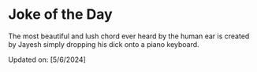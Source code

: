 # Joke of the Day

<!-- #joke -->
The most beautiful and lush chord ever heard by the human ear is created by Jayesh simply dropping his dick onto a piano keyboard.

Updated on: [5/6/2024]
<!-- #jokeEnd -->
